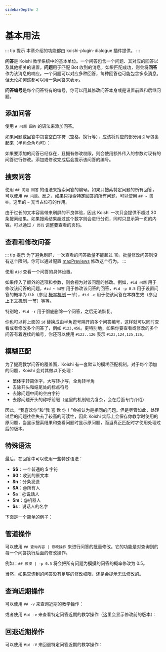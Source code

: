```yaml
---
sidebarDepth: 2
---
```


# 基本用法

::: tip 提示
本章介绍的功能都由 koishi-plugin-dialogue 插件提供。
:::

**问答**是 Koishi 教学系统中的基本单位。一个问答包含一个问题、其对应的回答以及其他相关的设置。**问题**用于匹配 Bot 收到的消息，如果匹配成功，则会将**回答**作为该消息的响应。一个问题可以对应多种回答，每种回答也可能包含多条消息。但无论如何这都可以用一条问答来表示。

**问答编号**是每个问答特有的编号，你可以用其修改问答本身或是设置前置和后继问题。

## 添加问答

使用 `# 问题 回答` 的语法来添加问答。

<panel-view :messages="[
  ['Alice', '# foo bar'],
  ['Koishi', '问答已添加，编号为 1001。'],
  ['Alice', 'foo'],
  ['Koishi', 'bar'],
]"/>

如果问题或回答中包含空白字符（空格，换行等），应该将对应的部分用引号包裹起来（半角全角均可）：

<panel-view :messages="[
  ['Alice', '# “有空格 的问题” “有换行', '的回答”'],
  ['Koishi', '问答已添加，编号为 1002。'],
  ['Alice', '有空格 的问题'],
  ['Koishi', '有换行', '的回答'],
]"/>

如果要添加的问答已经存在，且拥有修改权限，则会使用额外传入的参数对现有的问答进行修改。添加或修改完成后会提示该问答的编号。

## 搜索问答

使用 `## 问题 回答` 的语法来搜索问答的编号。如果只搜索特定问题的所有回答，可以使用 `## 问题`。反之，如果只搜索特定回答的所有问题，可以使用 `## ~ 回答`。这里的 `~` 充当占位符的作用。

<panel-view :messages="[
  ['Alice', '## foo'],
  ['Koishi', '问题“foo”的回答如下：', '1001. bar'],
  ['Alice', '## ~ bar'],
  ['Koishi', '回答“bar”的问题如下：', '1001. foo'],
]"/>

由于过长的文本容易带来刷屏的不良体验，因此 Koishi 一次只会提供不超过 30 条搜索结果。如果搜索结果超过这个数字则会进行分页，同时只显示第一页的内容。可以通过 `/ 页码` 调整要查看的页码。

## 查看和修改问答

::: tip 提示
为了避免刷屏，一次查看的问答数量不能超过 10。批量修改问答则没有这个限制。你可以通过配置 [maxPreviews](./config.md#max-previews) 修改这个行为。
:::

使用 `#id` 查看一个问答的具体设置。

<panel-view :messages="[
  ['Alice', '#1001'],
  ['Koishi', '编号为 1001 的问答信息：', '问题：foo', '回答：bar'],
]"/>

如果传入了额外的选项和参数，则会视为对该问题的修改。例如，`#id 问题` 用于修改该问答的问题，`#id ~ 回答` 用于修改该问答的回答，`#id -p 0.5` 用于设置问答的概率为 0.5（参见 [概率机制](./prob.md) 一节），`#id -e` 用于使该问答在本群生效（参见 [上下文机制](./context.md) 一节）等等。

<panel-view :messages="[
  ['Alice', '#1001 ~ baz'],
  ['Koishi', '问答 1001 已成功修改。'],
  ['Alice', 'foo'],
  ['Koishi', 'baz'],
]"/>

特别地，`#id -r` 用于彻底删除一个问答，之后无法恢复。

<panel-view :messages="[
  ['Alice', '#1002 -r'],
  ['Koishi', '问答 1002 已成功删除。'],
  ['Alice', '有空格 的问题'],
  '——— 无事发生 ———',
]"/>

你也可以将上面的 `id` 替换成由半角逗号隔开的多个问答编号，这样就可以同时查看或者修改多个问答了，例如 `#123,456`。更特别地，如果你要查看或修改的多个问答有着连续的编号，你还可以使用 `#123..126` 表示 `#123,124,125,126`。

## 模糊匹配

为了提高教学问答的覆盖面，Koishi 有一套默认的模糊匹配机制。对于每个添加的问题，Koishi 会对其做以下处理：

- 繁体字转简体字，大写转小写，全角转半角
- 去除开头和结尾处的标点符号
- 去除问题中间的空白字符
- 去除问题开头的称呼前缀（这里的机制较为复杂，会在后面专门介绍）

因此，“我喜欢你”和“我 喜 歡 你！”会被认为是相同的问题。但是尽管如此，处理过后的问题往往失去了较高的可读性，因此 Koishi 实际上会保存你教学时使用的原问题，当显示搜索结果和查看问题时显示原问题，而当真正匹配时才使用处理过后的版本。

## 特殊语法

最后，在回答中可以使用一些特殊语法：

- **$$**：一个普通的 $ 字符
- **$0**：收到的原文本
- **$n**：分条发送
- **$A**：@所有人
- **$a**：@说话人
- **$m**：@机器人
- **$s**：说话人的名字

下面是一个简单的例子：

<panel-view :messages="[
  ['Alice', '# 你好啊 $s，你好啊~'],
  ['Koishi', '问答已添加，编号为 1003。'],
  ['Alice', '你好啊！'],
  ['Koishi', 'Alice，你好啊~'],
]"/>

## 管道操作

可以使用 `## 查询内容 | 修改操作` 来进行问答的批量修改。它的功能是对查询到的每一个问答执行后面的修改操作。

例如：`## 摸摸 | -p 0.5` 将会把所有问题为摸摸的问答的概率修改为 0.5。

当然，如果查询到的问答没有足够的修改权限，还是会提示无法修改的。

## 查询近期操作

可以使用 `## -v` 来查询近期的教学操作：

<panel-view :messages="[
  ['Alice', '## -v'],
  ['Koishi', '1003. [添加-25s] 问题：你好啊，回答：$s，你好啊~'],
]"/>

或者使用 `#id -v` 来查看特定问答近期的教学操作（这里会显示修改前的版本）：

<panel-view :messages="[
  ['Alice', '#1001 -v'],
  ['Koishi', '编号为 1001 的问答信息：', '问题：foo', '回答：bar', '修改于：15 秒前'],
]"/>

## 回退近期操作

可以使用 `#id -V` 来回退特定问答近期的教学操作：

<panel-view :messages="[
  ['Alice', '#1001 -V'],
  ['Koishi', '问答 1001 已回退完成。'],
  ['Alice', 'foo'],
  ['Koishi', 'bar'],
]"/>
